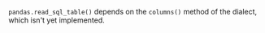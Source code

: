 

`pandas.read_sql_table()` depends on the `columns()` method of the dialect, which isn't yet implemented.